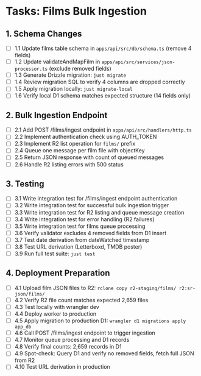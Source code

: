 # Tasks: Films Bulk Ingestion

## 1. Schema Changes

- [ ] 1.1 Update films table schema in `apps/api/src/db/schema.ts` (remove 4 fields)
- [ ] 1.2 Update validateAndMapFilm in `apps/api/src/services/json-processor.ts` (exclude removed fields)
- [ ] 1.3 Generate Drizzle migration: `just migrate`
- [ ] 1.4 Review migration SQL to verify 4 columns are dropped correctly
- [ ] 1.5 Apply migration locally: `just migrate-local`
- [ ] 1.6 Verify local D1 schema matches expected structure (14 fields only)

## 2. Bulk Ingestion Endpoint

- [ ] 2.1 Add POST /films/ingest endpoint in `apps/api/src/handlers/http.ts`
- [ ] 2.2 Implement authentication check using AUTH_TOKEN
- [ ] 2.3 Implement R2 list operation for `films/` prefix
- [ ] 2.4 Queue one message per film file with objectKey
- [ ] 2.5 Return JSON response with count of queued messages
- [ ] 2.6 Handle R2 listing errors with 500 status

## 3. Testing

- [ ] 3.1 Write integration test for /films/ingest endpoint authentication
- [ ] 3.2 Write integration test for successful bulk ingestion trigger
- [ ] 3.3 Write integration test for R2 listing and queue message creation
- [ ] 3.4 Write integration test for error handling (R2 failures)
- [ ] 3.5 Write integration test for films queue processing
- [ ] 3.6 Verify validator excludes 4 removed fields from D1 insert
- [ ] 3.7 Test date derivation from dateWatched timestamp
- [ ] 3.8 Test URL derivation (Letterboxd, TMDB poster)
- [ ] 3.9 Run full test suite: `just test`

## 4. Deployment Preparation

- [ ] 4.1 Upload film JSON files to R2: `rclone copy r2-staging/films/ r2:sr-json/films/`
- [ ] 4.2 Verify R2 file count matches expected 2,659 files
- [ ] 4.3 Test locally with wrangler dev
- [ ] 4.4 Deploy worker to production
- [ ] 4.5 Apply migration to production D1: `wrangler d1 migrations apply app_db`
- [ ] 4.6 Call POST /films/ingest endpoint to trigger ingestion
- [ ] 4.7 Monitor queue processing and D1 records
- [ ] 4.8 Verify final counts: 2,659 records in D1
- [ ] 4.9 Spot-check: Query D1 and verify no removed fields, fetch full JSON from R2
- [ ] 4.10 Test URL derivation in production
